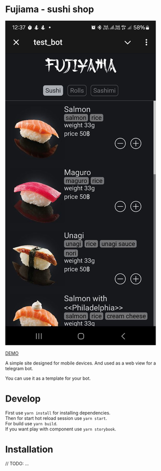 # Fujiama - sushi shop

![Preview](./preview.jpg)

[DEMO](https://t.me/t123123mk12m3k213_bot)

A simple site designed for mobile devices. And used as a web view for a telegram bot.

You can use it as a template for your bot.

# Develop

First use `yarn install` for installing dependencies.\
Then for start hot reload session use `yarn start`.\
For build use `yarn build`.\
If you want play with component use `yarn storybook`.

# Installation

// TODO: ...